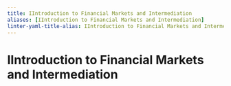 ```yaml
---
title: IIntroduction to Financial Markets and Intermediation
aliases: [IIntroduction to Financial Markets and Intermediation]
linter-yaml-title-alias: IIntroduction to Financial Markets and Intermediation
---
```


# IIntroduction to Financial Markets and Intermediation
